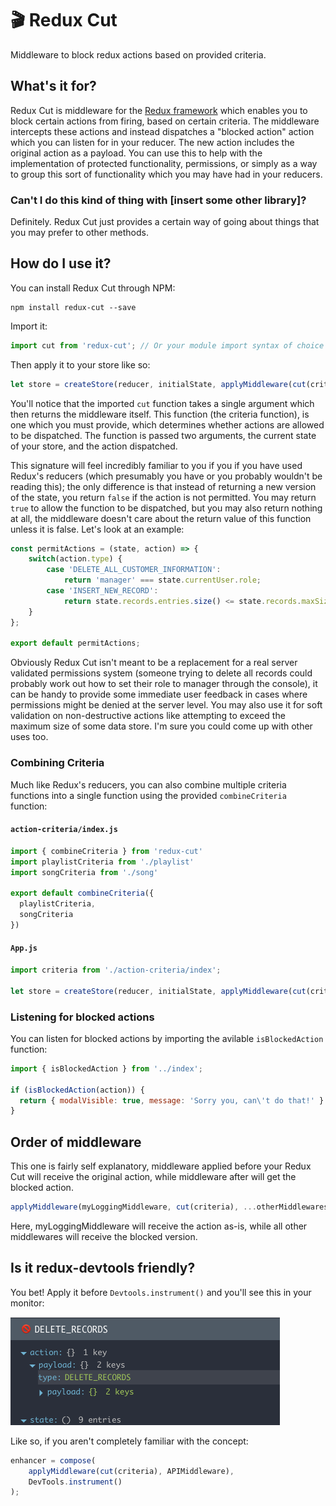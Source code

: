 # 🎬 Redux Cut
Middleware to block redux actions based on provided criteria.

## What's it for?
Redux Cut is middleware for the [Redux framework](https://github.com/reactjs/redux) which enables you to block certain actions from firing, based on certain criteria. The middleware intercepts these actions and instead dispatches a "blocked action" action which you can listen for in your reducer. The new action includes the original action as a payload. You can use this to help with the implementation of protected functionality, permissions, or simply as a way to group this sort of functionality which you may have had in your reducers.

### Can't I do this kind of thing with [insert some other library]?
Definitely. Redux Cut just provides a certain way of going about things that you may prefer to other methods.

## How do I use it?

You can install Redux Cut through NPM:

```
npm install redux-cut --save
```

Import it:

```js
import cut from 'redux-cut'; // Or your module import syntax of choice
```

Then apply it to your store like so:

```js
let store = createStore(reducer, initialState, applyMiddleware(cut(criteria), ...otherMiddlewares));
```

You'll notice that the imported `cut` function takes a single argument which then returns the middleware itself. This function (the criteria function), is one which you must provide, which determines whether actions are allowed to be dispatched. The function is passed two arguments, the current state of your store, and the action dispatched.

This signature will feel incredibly familiar to you if you if you have used Redux's reducers (which presumably you have or you probably wouldn't be reading this); the only difference is that instead of returning a new version of the state, you return `false` if the action is not permitted. You may return `true` to allow the function to be dispatched, but you may also return nothing at all, the middleware doesn't care about the return value of this function unless it is false. Let's look at an example:

```js
const permitActions = (state, action) => {
    switch(action.type) {
        case 'DELETE_ALL_CUSTOMER_INFORMATION':
            return 'manager' === state.currentUser.role;
        case 'INSERT_NEW_RECORD':
            return state.records.entries.size() <= state.records.maxSize;
    }
};

export default permitActions;
```

Obviously Redux Cut isn't meant to be a replacement for a real server validated permissions system (someone trying to delete all records could probably work out how to set their role to manager through the console), it can be handy to provide some immediate user feedback in cases where permissions might be denied at the server level. You may also use it for soft validation on non-destructive actions like attempting to exceed the maximum size of some data store. I'm sure you could come up with other uses too.

### Combining Criteria
Much like Redux's reducers, you can also combine multiple criteria functions into a single function using the provided `combineCriteria` function:

#### `action-criteria/index.js`
```js
import { combineCriteria } from 'redux-cut'
import playlistCriteria from './playlist'
import songCriteria from './song'

export default combineCriteria({
  playlistCriteria,
  songCriteria
})
```

#### `App.js`
```js
import criteria from './action-criteria/index';

let store = createStore(reducer, initialState, applyMiddleware(cut(criteria), ...otherMiddlewares));
```

### Listening for blocked actions
You can listen for blocked actions by importing the avilable `isBlockedAction` function:

```js
import { isBlockedAction } from '../index';

if (isBlockedAction(action)) {
  return { modalVisible: true, message: 'Sorry you, can\'t do that!' }
}
```

## Order of middleware
This one is fairly self explanatory, middleware applied before your Redux Cut will receive the original action, while middleware after will get the blocked action.

```js
applyMiddleware(myLoggingMiddleware, cut(criteria), ...otherMiddlewares));
```

Here, myLoggingMiddleware will receive the action as-is, while all other middlewares will receive the blocked version.

## Is it redux-devtools friendly?
You bet! Apply it before `Devtools.instrument()` and you'll see this in your monitor:

<img src='https://raw.githubusercontent.com/leonaves/redux-cut/26098e1bc89736c6b1f867067a2e02a384fb37ba/devtools-screenshot.png'/>

Like so, if you aren't completely familiar with the concept:

```js
enhancer = compose(
    applyMiddleware(cut(criteria), APIMiddleware),
    DevTools.instrument()
);
```

